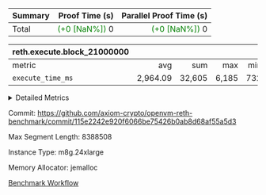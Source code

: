 | Summary | Proof Time (s) | Parallel Proof Time (s) |
|:---|---:|---:|
| Total | <span style='color: green'>(+0 [NaN%])</span> 0 | <span style='color: green'>(+0 [NaN%])</span> 0 |


| reth.execute.block_21000000 |||||
|:---|---:|---:|---:|---:|
|metric|avg|sum|max|min|
| `execute_time_ms     ` |  2,964.09 |  32,605 |  6,185 |  732 |



<details>
<summary>Detailed Metrics</summary>

| group | block_number | num_segments |
| --- | --- | --- |
| reth.execute.block_21000000 | 21000000 | 11 | 

| group | block_number | segment | execute_time_ms |
| --- | --- | --- | --- |
| reth.execute.block_21000000 | 21000000 | 0 | 3,083 | 
| reth.execute.block_21000000 | 21000000 | 1 | 2,973 | 
| reth.execute.block_21000000 | 21000000 | 10 | 732 | 
| reth.execute.block_21000000 | 21000000 | 2 | 2,816 | 
| reth.execute.block_21000000 | 21000000 | 3 | 882 | 
| reth.execute.block_21000000 | 21000000 | 4 | 6,185 | 
| reth.execute.block_21000000 | 21000000 | 5 | 3,390 | 
| reth.execute.block_21000000 | 21000000 | 6 | 3,572 | 
| reth.execute.block_21000000 | 21000000 | 7 | 3,456 | 
| reth.execute.block_21000000 | 21000000 | 8 | 3,366 | 
| reth.execute.block_21000000 | 21000000 | 9 | 2,150 | 

</details>


Commit: https://github.com/axiom-crypto/openvm-reth-benchmark/commit/115e2242e920f6066be75426b0ab8d68af55a5d3

Max Segment Length: 8388508

Instance Type: m8g.24xlarge

Memory Allocator: jemalloc

[Benchmark Workflow](https://github.com/axiom-crypto/openvm-reth-benchmark/actions/runs/14673675328)
